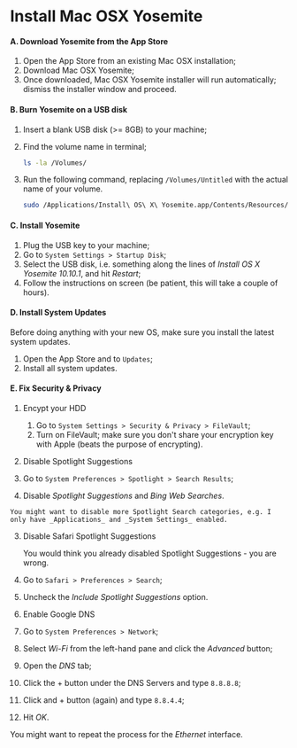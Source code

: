 # Install Mac OSX Yosemite

#### A. Download Yosemite from the App Store

1. Open the App Store from an existing Mac OSX installation;
2. Download Mac OSX Yosemite;
3. Once downloaded, Mac OSX Yosemite installer will run automatically; dismiss the installer window and proceed.

#### B. Burn Yosemite on a USB disk

1. Insert a blank USB disk (>= 8GB) to your machine;
2. Find the volume name in terminal;

    ```bash
    ls -la /Volumes/
    ```

3. Run the following command, replacing `/Volumes/Untitled` with the actual name of your volume.

    ```bash
    sudo /Applications/Install\ OS\ X\ Yosemite.app/Contents/Resources/createinstallmedia --volume /Volumes/Untitled --applicationpath /Applications/Install\ OS\ X\ Yosemite.app --nointeraction
    ```

#### C. Install Yosemite
  
1. Plug the USB key to your machine;
2. Go to `System Settings > Startup Disk`;
3. Select the USB disk, i.e. something along the lines of _Install OS X Yosemite 10.10.1_, and hit _Restart_;
4. Follow the instructions on screen (be patient, this will take a couple of hours).

#### D. Install System Updates

Before doing anything with your new OS, make sure you install the latest system updates.

1. Open the App Store and to `Updates`;
2. Install all system updates.

#### E. Fix Security & Privacy

1. Encypt your HDD
    1. Go to `System Settings > Security & Privacy > FileVault`;
    2. Turn on FileVault; make sure you don't share your encryption key with Apple (beats the purpose of encrypting).

2. Disable Spotlight Suggestions
  1. Go to `System Preferences > Spotlight > Search Results`;
  2. Disable _Spotlight Suggestions_ and _Bing Web Searches_.
    
    You might want to disable more Spotlight Search categories, e.g. I only have _Applications_ and _System Settings_ enabled.

3. Disable Safari Spotlight Suggestions
  
    You would think you already disabled Spotlight Suggestions - you are wrong.
  
  1. Go to `Safari > Preferences > Search`;
  2. Uncheck the _Include Spotlight Suggestions_ option.

4. Enable Google DNS
  
  1. Go to `System Preferences > Network`;
  2. Select _Wi-Fi_ from the left-hand pane and click the _Advanced_ button;
  3. Open the _DNS_ tab;
  4. Click the + button under the DNS Servers and type `8.8.8.8`;
  5. Click and + button (again) and type `8.8.4.4`;
  6. Hit _OK_.
  
  You might want to repeat the process for the _Ethernet_ interface.
